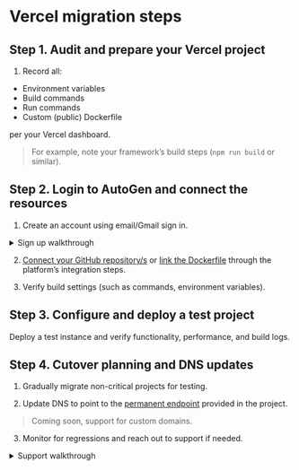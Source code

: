 # Vercel migration steps

## Step 1. Audit and prepare your Vercel project

1. Record all:

- Environment variables
- Build commands
- Run commands
- Custom (public) Dockerfile

per your Vercel dashboard.

> For example, note your framework’s build steps (`npm run build` or similar).

 <!-- Feature request output directory (dist, out, etc.) -->

## Step 2. Login to AutoGen and connect the resources

1. Create an account using email/Gmail sign in.

<details>
  <summary>Sign up walkthrough</summary>

- [Click for walkthrough](https://app.guidemaker.com/guide/06ae9806-c6cb-46ad-b2f9-d3d632fa1585)

- [Click for video](https://github.com/NodeOps-app/beta-deploy/issues/4#issue-3429991454)

</details>

2. [Connect your GitHub repository/s](../GitHub-Integration/github-support.md#set-up-github-integration) or [link the Dockerfile](../Docker-Integration/docker-support.md#deploy-a-docker-image) through the platform’s integration steps. 

3. Verify build settings (such as commands, environment variables).

<!-- feature request secret management eg GitHub Secrets -->

## Step 3. Configure and deploy a test project

Deploy a test instance and verify functionality, performance, and build logs.

## Step 4. Cutover planning and DNS updates

1. Gradually migrate non-critical projects for testing.

2. Update DNS to point to the [permanent endpoint](../Projects/functions.md#share-project-copies-deployed-projects-public-endpoint
) provided in the project.

> Coming soon, support for custom domains.

3. Monitor for regressions and reach out to support if needed.

<details>
  <summary>Support walkthrough</summary>

- [Click for walkthrough](https://app.guidemaker.com/guide/0b3580de-36a4-4e13-9b3f-b78533d20708)

- [Click for video](https://github.com/NodeOps-app/beta-deploy/issues/4#issuecomment-3311172755)

</details>

